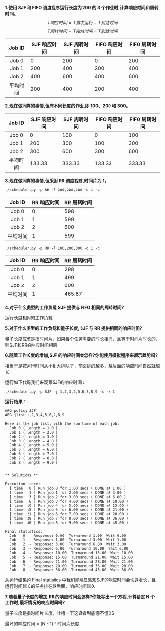 **1.使用 SJF 和 FIFO 调度程序运行长度为 200 的 3 个作业时,计算响应时间和周转时间。**
$$
T 响应时间= T 首次运行−T 到达时间
$$
$$
T 周转时间= T 完成时间−T 到达时间
$$

|  Job ID  | SJF 响应时间 | SJF 周转时间 | FIFO 响应时间 | FIFO 周转时间 |
| :------: | ------------ | ------------ | ------------- | ------------- |
|  Job 0   | 0            | 200          | 0             | 200           |
|  Job 1   | 200          | 400          | 200           | 400           |
|  Job 2   | 400          | 600          | 400           | 600           |
| 平均时间 | 200          | 400          | 200           | 400           |



**2.现在做同样的事情,但有不同长度的作业,即 100、200 和 300。**

|  Job ID  | SJF 响应时间 | SJF 周转时间 | FIFO 响应时间 | FIFO 周转时间 |
| :------: | ------------ | ------------ | ------------- | ------------- |
|  Job 0   | 0            | 100          | 0             | 100           |
|  Job 1   | 200          | 300          | 100           | 300           |
|  Job 2   | 300          | 600          | 300           | 600           |
| 平均时间 | 133.33       | 333.33       | 133.33        | 333.33        |



**3.现在做同样的事情,但采用 RR 调度程序,时间片为 1。**
```shell
./scheduler.py -p RR -l 200,200,200 -q 1 -c
```

|  Job ID  | RR 响应时间 | RR 周转时间 |
| :------: | ----------- | ----------- |
|  Job 0   | 0           | 598         |
|  Job 1   | 1           | 599         |
|  Job 2   | 2           | 600         |
| 平均时间 | 1           | 599         |


```shell
./scheduler.py -p RR -l 100,200,300 -q 1 -c
```

|  Job ID  | RR 响应时间 | RR 周转时间 |
| :------: | ----------- | ----------- |
|  Job 0   | 0           | 298         |
|  Job 1   | 1           | 499         |
|  Job 2   | 2           | 600         |
| 平均时间 | 1           | 465.67      |



**4.对于什么类型的工作负载,SJF 提供与 FIFO 相同的周转时间?**

运行长度相同的工作负载



**5.对于什么类型的工作负载和量子长度, SJF 与 RR 提供相同的响应时间?**

量子长度应该是指时间片，如果每个任务需要的时长相同，且等于时间片时长的，则SJF和RR的响应时间相同



**6.随着工作长度的增加,SJF 的响应时间会怎样?你能使用模拟程序来展示趋势吗?**

相当于是按运行时间从小到大排队了，前面排的越多，越后面的响应时间自然就越长

运行如下代码我们来观察SJF的响应时间：

```shell
./scheduler.py -p SJF -j 1,2,3,4,5,6,7,8,9 -c -s 1
```

**运行结果**：

```
ARG policy SJF
ARG jlist 1,2,3,4,5,6,7,8,9

Here is the job list, with the run time of each job: 
  Job 0 ( length = 1.0 )
  Job 1 ( length = 2.0 )
  Job 2 ( length = 3.0 )
  Job 3 ( length = 4.0 )
  Job 4 ( length = 5.0 )
  Job 5 ( length = 6.0 )
  Job 6 ( length = 7.0 )
  Job 7 ( length = 8.0 )
  Job 8 ( length = 9.0 )


** Solutions **

Execution trace:
  [ time   0 ] Run job 0 for 1.00 secs ( DONE at 1.00 )
  [ time   1 ] Run job 1 for 2.00 secs ( DONE at 3.00 )
  [ time   3 ] Run job 2 for 3.00 secs ( DONE at 6.00 )
  [ time   6 ] Run job 3 for 4.00 secs ( DONE at 10.00 )
  [ time  10 ] Run job 4 for 5.00 secs ( DONE at 15.00 )
  [ time  15 ] Run job 5 for 6.00 secs ( DONE at 21.00 )
  [ time  21 ] Run job 6 for 7.00 secs ( DONE at 28.00 )
  [ time  28 ] Run job 7 for 8.00 secs ( DONE at 36.00 )
  [ time  36 ] Run job 8 for 9.00 secs ( DONE at 45.00 )

Final statistics:
  Job   0 -- Response: 0.00  Turnaround 1.00  Wait 0.00
  Job   1 -- Response: 1.00  Turnaround 3.00  Wait 1.00
  Job   2 -- Response: 3.00  Turnaround 6.00  Wait 3.00
  Job   3 -- Response: 6.00  Turnaround 10.00  Wait 6.00
  Job   4 -- Response: 10.00  Turnaround 15.00  Wait 10.00
  Job   5 -- Response: 15.00  Turnaround 21.00  Wait 15.00
  Job   6 -- Response: 21.00  Turnaround 28.00  Wait 21.00
  Job   7 -- Response: 28.00  Turnaround 36.00  Wait 28.00
  Job   8 -- Response: 36.00  Turnaround 45.00  Wait 36.00
```

从运行结果的 Final statistics 中我们能明显感知SJF的响应时间会快速增长，且运行时间越长的任务排在越后面，响应时间越久



**7.随着量子长度的增加,RR 的响应时间会怎样?你能写出一个方程,计算给定 N 个**
**工作时,最坏情况的响应时间吗?**

量子长度是指时间片长度，吐槽一下这译者到底懂不懂OS

最坏的响应时间  =  (N - 1)  * 时间片长度

